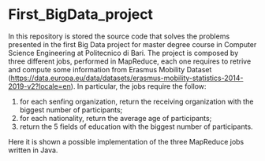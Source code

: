 # First_BigData_project
In this repository is stored the source code that solves the problems presented in the first Big Data project for master degree course in Computer Science Engineering at Politecnico di Bari.
The project is composed by three different jobs, performed in MapReduce, each one requires to retrive and compute some information from Erasmus Mobility Dataset (https://data.europa.eu/data/datasets/erasmus-mobility-statistics-2014-2019-v2?locale=en). In particular, the jobs require the follow:
1. for each senfing organization, return the receiving organization with the biggest number of participants;
2. for each nationality, return the average age of participants;
3. return the 5 fields of education with the biggest number of participants.

Here it is shown a possible implementation of the three MapReduce jobs written in Java.
